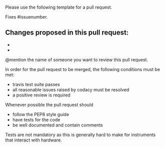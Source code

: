 Please use the following template for a pull request. 

Fixes #issuenumber.

Changes proposed in this pull request:
- 
- 
-

@mention the name of someone you want to review this pull request. 

In order for the pull request to be merged, the following conditions must be met:
- travis test suite passes
- all reasonable issues raised by codacy must be resolved 
- a positive review is required

Whenever possible the pull request should
- follow the PEP8 style guide 
- have tests for the code
- be well documented and contain comments

Tests are not mandatory as this is generally hard to make for instruments that interact with hardware. 


